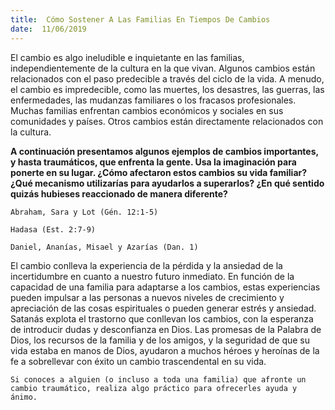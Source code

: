 ```yaml
---
title:  Cómo Sostener A Las Familias En Tiempos De Cambios
date:  11/06/2019
---
```


El cambio es algo ineludible e inquietante en las familias, independientemente de la cultura en la que vivan. Algunos cambios están relacionados con el paso predecible a través del ciclo de la vida. A menudo, el cambio es impredecible, como las muertes, los desastres, las guerras, las enfermedades, las mudanzas familiares o los fracasos profesionales. Muchas familias enfrentan cambios económicos y sociales en sus comunidades y países. Otros cambios están directamente relacionados con la cultura.

**A continuación presentamos algunos ejemplos de cambios importantes, y hasta traumáticos, que enfrenta la gente. Usa la imaginación para ponerte en su lugar. ¿Cómo afectaron estos cambios su vida familiar? ¿Qué mecanismo utilizarías para ayudarlos a superarlos? ¿En qué sentido quizás hubieses reaccionado de manera diferente?**

`Abraham, Sara y Lot (Gén. 12:1-5)`

`Hadasa (Est. 2:7-9)`

`Daniel, Ananías, Misael y Azarías (Dan. 1)`

El cambio conlleva la experiencia de la pérdida y la ansiedad de la incertidumbre en cuanto a nuestro futuro inmediato. En función de la capacidad de una familia para adaptarse a los cambios, estas experiencias pueden impulsar a las personas a nuevos niveles de crecimiento y apreciación de las cosas espirituales o pueden generar estrés y ansiedad. Satanás explota el trastorno que conllevan los cambios, con la esperanza de introducir dudas y desconfianza en Dios. Las promesas de la Palabra de Dios, los recursos de la familia y de los amigos, y la seguridad de que su vida estaba en manos de Dios, ayudaron a muchos héroes y heroínas de la fe a sobrellevar con éxito un cambio trascendental en su vida.

`Si conoces a alguien (o incluso a toda una familia) que afronte un cambio traumático, realiza algo práctico para ofrecerles ayuda y ánimo.`